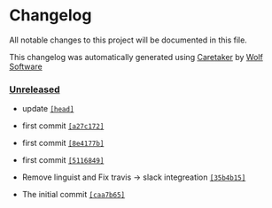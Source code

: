 # Changelog

All notable changes to this project will be documented in this file.


This changelog was automatically generated using [Caretaker](https://github.com/DevelopersToolbox/caretaker) by [Wolf Software](https://github.com/WolfSoftware)

### [Unreleased](https://github.com/DockerToolbox/tfenv/compare/v0.1.0...HEAD)

- update [`[head]`](https://github.com/DockerToolbox/tfenv/commit/)

- first commit [`[a27c172]`](https://github.com/DockerToolbox/tfenv/commit/a27c172592c99d033e5f016ec397bfa371645f85)

- first commit [`[8e4177b]`](https://github.com/DockerToolbox/tfenv/commit/8e4177b41ecefbb4306fedc349353b91041e04a5)

- first commit [`[5116849]`](https://github.com/DockerToolbox/tfenv/commit/5116849a11d280a20f847f9e31699b4bd8b70857)

- Remove linguist and Fix travis -> slack integreation [`[35b4b15]`](https://github.com/DockerToolbox/tfenv/commit/35b4b15951a7706e555e131543d26c444900e368)

- The initial commit [`[caa7b65]`](https://github.com/DockerToolbox/tfenv/commit/caa7b65ffbcd7f0253028a223e497bb70b4d7c26)

